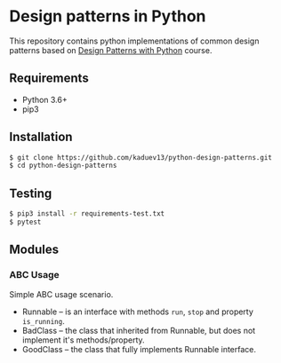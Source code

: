 # Design patterns in Python

This repository contains python implementations of common design patterns based on
[Design Patterns with Python](https://app.pluralsight.com/library/courses/python-design-patterns) course.

## Requirements

* Python 3.6+
* pip3

## Installation

```bash
$ git clone https://github.com/kaduev13/python-design-patterns.git
$ cd python-design-patterns
```

## Testing

```bash
$ pip3 install -r requirements-test.txt
$ pytest
```

## Modules

### ABC Usage

Simple ABC usage scenario.
* Runnable – is an interface with methods `run`, `stop` and property `is_running`.
* BadClass – the class that inherited from Runnable, but does not implement it's methods/property.
* GoodClass – the class that fully implements Runnable interface.

